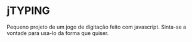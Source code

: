 # jTYPING
Pequeno projeto de um jogo de digitação feito com javascript.
Sinta-se a vontade para usa-lo da forma que quiser.